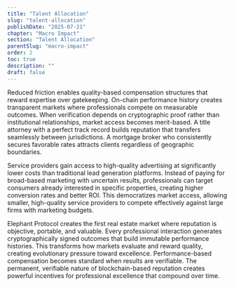 ```yaml
---
title: "Talent Allocation"
slug: "talent-allocation"
publishDate: "2025-07-21"
chapter: "Macro Impact"
section: "Talent Allocation"
parentSlug: "macro-impact"
order: 2
toc: true
description: ""
draft: false
---
```


Reduced friction enables quality-based compensation structures that reward expertise over gatekeeping. On-chain performance history creates transparent markets where professionals compete on measurable outcomes. When verification depends on cryptographic proof rather than institutional relationships, market access becomes merit-based. A title attorney with a perfect track record builds reputation that transfers seamlessly between jurisdictions. A mortgage broker who consistently secures favorable rates attracts clients regardless of geographic boundaries.

Service providers gain access to high-quality advertising at significantly lower costs than traditional lead generation platforms. Instead of paying for broad-based marketing with uncertain results, professionals can target consumers already interested in specific properties, creating higher conversion rates and better ROI. This democratizes market access, allowing smaller, high-quality service providers to compete effectively against large firms with marketing budgets.

Elephant Protocol creates the first real estate market where reputation is objective, portable, and valuable. Every professional interaction generates cryptographically signed outcomes that build immutable performance histories. This transforms how markets evaluate and reward quality, creating evolutionary pressure toward excellence. Performance-based compensation becomes standard when results are verifiable. The permanent, verifiable nature of blockchain-based reputation creates powerful incentives for professional excellence that compound over time.
